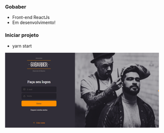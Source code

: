 ### Gobaber 
- Front-end ReactJs
- Em desenvolvimento!

### Iniciar projeto
- yarn start

<p align="center">
   <img src="01.PNG" >
</p>




